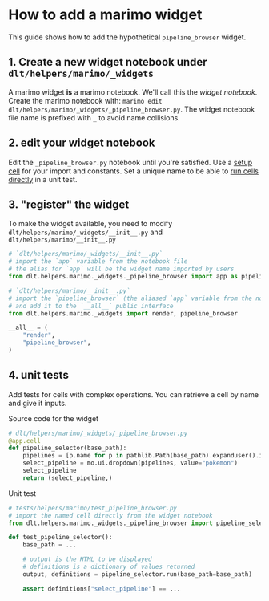 # How to add a marimo widget

This guide shows how to add the hypothetical `pipeline_browser` widget.

## 1. Create a new widget notebook under `dlt/helpers/marimo/_widgets`

A marimo widget **is** a marimo notebook. We'll call this the *widget notebook*. 
Create the marimo notebook with: `marimo edit dlt/helpers/marimo/_widgets/_pipeline_browser.py`.
The widget notebook file name is prefixed with `_` to avoid name collisions.

## 2. edit your widget notebook

Edit the `_pipeline_browser.py` notebook until you're satisfied. Use a [setup cell](https://docs.marimo.io/guides/reusing_functions/#1-create-a-setup-cell) for your import and constants. Set a unique name to be able to [run cells directly](https://docs.marimo.io/api/cell/) in a unit test.


## 3. "register" the widget

To make the widget available, you need to modify `dlt/helpers/marimo/_widgets/__init__.py` and `dlt/helpers/marimo/__init__.py`

```python
# `dlt/helpers/marimo/_widgets/__init__.py`
# import the `app` variable from the notebook file
# the alias for `app` will be the widget name imported by users
from dlt.helpers.marimo._widgets._pipeline_browser import app as pipeline_browser
```

```python
# `dlt/helpers/marimo/__init__.py`
# import the `pipeline_browser` (the aliased `app` variable from the notebook)
# and add it to the `__all__` public interface
from dlt.helpers.marimo._widgets import render, pipeline_browser

__all__ = (
    "render",
    "pipeline_browser",
)
```

## 4. unit tests

Add tests for cells with complex operations. You can retrieve a cell by name and give it inputs.

Source code for the widget
```python
# dlt/helpers/marimo/_widgets/_pipeline_browser.py
@app.cell
def pipeline_selector(base_path):
    pipelines = [p.name for p in pathlib.Path(base_path).expanduser().iterdir()]
    select_pipeline = mo.ui.dropdown(pipelines, value="pokemon")
    select_pipeline
    return (select_pipeline,)
```

Unit test
```python
# tests/helpers/marimo/test_pipeline_browser.py
# import the named cell directly from the widget notebook
from dlt.helpers.marimo._widgets._pipeline_browser import pipeline_selector

def test_pipeline_selector():
    base_path = ...

    # output is the HTML to be displayed
    # definitions is a dictionary of values returned
    output, definitions = pipeline_selector.run(base_path=base_path)

    assert definitions["select_pipeline"] == ... 
```

